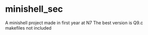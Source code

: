 # minishell_sec
A minishell project made in first year at N7
The best version is Q9.c
makefiles not included
